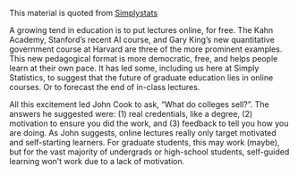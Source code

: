 This material is quoted from [Simplystats](https://simplystatistics.org/2012/01/30/why-in-person-education-isnt-dead-yet-but-a/)

A growing tend in education is to put lectures online, for free. The Kahn Academy, Stanford’s recent AI course, and Gary King’s new quantitative government course at Harvard are three of the more prominent examples. This new pedagogical format is more democratic, free, and helps people learn at their own pace. It has led some, including us here at Simply Statistics, to suggest that the future of graduate education lies in online courses. Or to forecast the end of in-class lectures. 

All this excitement led John Cook to ask, “What do colleges sell?”. The answers he suggested were: (1) real credentials, like a degree, (2) motivation to ensure you did the work, and (3) feedback to tell you how you are doing. As John suggests, online lectures really only target motivated and self-starting learners. For graduate students, this may work (maybe), but for the vast majority of undergrads or high-school students, self-guided learning won’t work due to a lack of motivation. 

